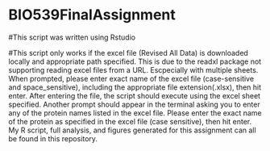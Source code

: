 # BIO539FinalAssignment
#This script was written using Rstudio

#This script only works if the excel file (Revised All Data) is downloaded locally and appropriate path specified. This is due to the readxl package not supporting reading excel files from a URL. Escpecially with multiple sheets. When prompted, please enter exact name of the excel file (case-sensitive and space_sensitive), including the appropriate file extension(.xlsx), then hit enter. After entering the file, the script should execute using the excel sheet specified. Another prompt should appear in the terminal asking you to enter any of the protein names listed in the excel file. Please enter the exact name of the protein as specified in the excel file (case sensitive), then hit enter. My R script, full analysis, and figures generated for this assignment can all be found in this repository. 
